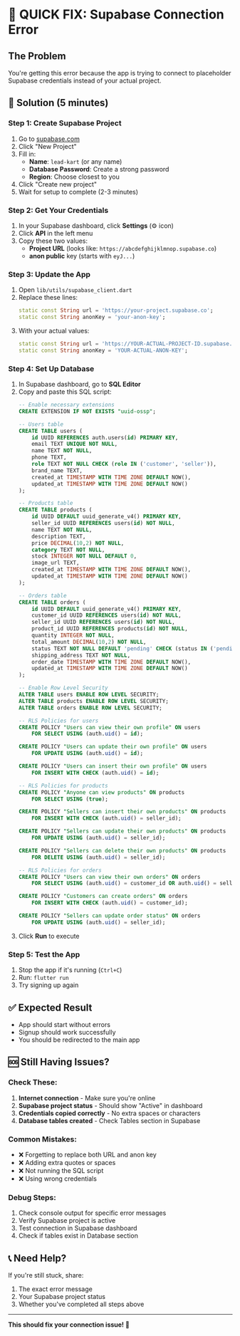 # 🚨 QUICK FIX: Supabase Connection Error

## The Problem
You're getting this error because the app is trying to connect to placeholder Supabase credentials instead of your actual project.

## 🔧 Solution (5 minutes)

### Step 1: Create Supabase Project
1. Go to [supabase.com](https://supabase.com)
2. Click "New Project"
3. Fill in:
   - **Name**: `lead-kart` (or any name)
   - **Database Password**: Create a strong password
   - **Region**: Choose closest to you
4. Click "Create new project"
5. Wait for setup to complete (2-3 minutes)

### Step 2: Get Your Credentials
1. In your Supabase dashboard, click **Settings** (⚙️ icon)
2. Click **API** in the left menu
3. Copy these two values:
   - **Project URL** (looks like: `https://abcdefghijklmnop.supabase.co`)
   - **anon public** key (starts with `eyJ...`)

### Step 3: Update the App
1. Open `lib/utils/supabase_client.dart`
2. Replace these lines:
   ```dart
   static const String url = 'https://your-project.supabase.co';
   static const String anonKey = 'your-anon-key';
   ```
3. With your actual values:
   ```dart
   static const String url = 'https://YOUR-ACTUAL-PROJECT-ID.supabase.co';
   static const String anonKey = 'YOUR-ACTUAL-ANON-KEY';
   ```

### Step 4: Set Up Database
1. In Supabase dashboard, go to **SQL Editor**
2. Copy and paste this SQL script:
   ```sql
   -- Enable necessary extensions
   CREATE EXTENSION IF NOT EXISTS "uuid-ossp";

   -- Users table
   CREATE TABLE users (
       id UUID REFERENCES auth.users(id) PRIMARY KEY,
       email TEXT UNIQUE NOT NULL,
       name TEXT NOT NULL,
       phone TEXT,
       role TEXT NOT NULL CHECK (role IN ('customer', 'seller')),
       brand_name TEXT,
       created_at TIMESTAMP WITH TIME ZONE DEFAULT NOW(),
       updated_at TIMESTAMP WITH TIME ZONE DEFAULT NOW()
   );

   -- Products table
   CREATE TABLE products (
       id UUID DEFAULT uuid_generate_v4() PRIMARY KEY,
       seller_id UUID REFERENCES users(id) NOT NULL,
       name TEXT NOT NULL,
       description TEXT,
       price DECIMAL(10,2) NOT NULL,
       category TEXT NOT NULL,
       stock INTEGER NOT NULL DEFAULT 0,
       image_url TEXT,
       created_at TIMESTAMP WITH TIME ZONE DEFAULT NOW(),
       updated_at TIMESTAMP WITH TIME ZONE DEFAULT NOW()
   );

   -- Orders table
   CREATE TABLE orders (
       id UUID DEFAULT uuid_generate_v4() PRIMARY KEY,
       customer_id UUID REFERENCES users(id) NOT NULL,
       seller_id UUID REFERENCES users(id) NOT NULL,
       product_id UUID REFERENCES products(id) NOT NULL,
       quantity INTEGER NOT NULL,
       total_amount DECIMAL(10,2) NOT NULL,
       status TEXT NOT NULL DEFAULT 'pending' CHECK (status IN ('pending', 'confirmed', 'shipped', 'delivered', 'cancelled')),
       shipping_address TEXT NOT NULL,
       order_date TIMESTAMP WITH TIME ZONE DEFAULT NOW(),
       updated_at TIMESTAMP WITH TIME ZONE DEFAULT NOW()
   );

   -- Enable Row Level Security
   ALTER TABLE users ENABLE ROW LEVEL SECURITY;
   ALTER TABLE products ENABLE ROW LEVEL SECURITY;
   ALTER TABLE orders ENABLE ROW LEVEL SECURITY;

   -- RLS Policies for users
   CREATE POLICY "Users can view their own profile" ON users
       FOR SELECT USING (auth.uid() = id);

   CREATE POLICY "Users can update their own profile" ON users
       FOR UPDATE USING (auth.uid() = id);

   CREATE POLICY "Users can insert their own profile" ON users
       FOR INSERT WITH CHECK (auth.uid() = id);

   -- RLS Policies for products
   CREATE POLICY "Anyone can view products" ON products
       FOR SELECT USING (true);

   CREATE POLICY "Sellers can insert their own products" ON products
       FOR INSERT WITH CHECK (auth.uid() = seller_id);

   CREATE POLICY "Sellers can update their own products" ON products
       FOR UPDATE USING (auth.uid() = seller_id);

   CREATE POLICY "Sellers can delete their own products" ON products
       FOR DELETE USING (auth.uid() = seller_id);

   -- RLS Policies for orders
   CREATE POLICY "Users can view their own orders" ON orders
       FOR SELECT USING (auth.uid() = customer_id OR auth.uid() = seller_id);

   CREATE POLICY "Customers can create orders" ON orders
       FOR INSERT WITH CHECK (auth.uid() = customer_id);

   CREATE POLICY "Sellers can update order status" ON orders
       FOR UPDATE USING (auth.uid() = seller_id);
   ```
3. Click **Run** to execute

### Step 5: Test the App
1. Stop the app if it's running (`Ctrl+C`)
2. Run: `flutter run`
3. Try signing up again

## ✅ Expected Result
- App should start without errors
- Signup should work successfully
- You should be redirected to the main app

## 🆘 Still Having Issues?

### Check These:
1. **Internet connection** - Make sure you're online
2. **Supabase project status** - Should show "Active" in dashboard
3. **Credentials copied correctly** - No extra spaces or characters
4. **Database tables created** - Check Tables section in Supabase

### Common Mistakes:
- ❌ Forgetting to replace both URL and anon key
- ❌ Adding extra quotes or spaces
- ❌ Not running the SQL script
- ❌ Using wrong credentials

### Debug Steps:
1. Check console output for specific error messages
2. Verify Supabase project is active
3. Test connection in Supabase dashboard
4. Check if tables exist in Database section

## 📞 Need Help?
If you're still stuck, share:
1. The exact error message
2. Your Supabase project status
3. Whether you've completed all steps above

---

**This should fix your connection issue! 🚀** 